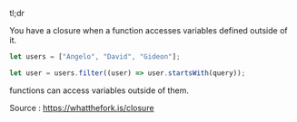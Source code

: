 tl;dr

You have a closure when a function accesses variables defined outside of it.

```javascript
let users = ["Angelo", "David", "Gideon"];

let user = users.filter((user) => user.startsWith(query));
```
functions can access variables outside of them.

Source : https://whatthefork.is/closure